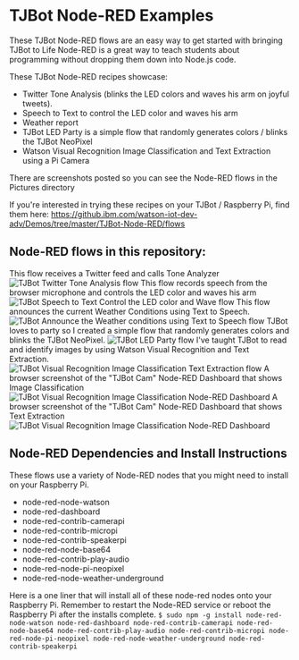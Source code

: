 # TJBot Node-RED Examples
These TJBot Node-RED flows are an easy way to get started with bringing TJBot to Life
Node-RED is a great way to teach students about programming without dropping them down into Node.js code.

These TJBot Node-RED recipes showcase:
* Twitter Tone Analysis (blinks the LED colors and waves his arm on joyful tweets).
* Speech to Text to control the LED color and waves his arm
* Weather report
* TJBot LED Party is a simple flow that randomly generates colors / blinks the TJBot NeoPixel
* Watson Visual Recognition Image Classification and Text Extraction using a Pi Camera 

There are screenshots posted so you can see the Node-RED flows in the Pictures directory

If you're interested in trying these recipes on your TJBot / Raspberry Pi, find them here:
https://github.ibm.com/watson-iot-dev-adv/Demos/tree/master/TJBot-Node-RED/flows

## Node-RED flows in this repository:
This flow receives a Twitter feed and calls Tone Analyzer
![TJBot Twitter Tone Analysis flow](/TJBot-Node-RED/pictures/TJBotTweetToneAnalysisBlinkLEDWave.png?raw=true "TJBot Twitter Analyzer flow")
This flow records speech from the browser microphone and controls the LED color and waves his arm
![TJBot Speech to Text Control the LED color and Wave flow](/TJBot-Node-RED/pictures/TJBotSetColorWaveviaSpeechCommand.png?raw=true "TJBot Speech to Text flow")
This flow announces the current Weather Conditions using Text to Speech.
![TJBot Announce the Weather conditions using Text to Speech flow](/TJBot-Node-RED/pictures/TJBotWeatherForecastTTSAnnouncements.png?raw=true "TJBot Speech to Text flow")
TJBot loves to party so I created a simple flow that randomly generates colors and blinks the TJBot NeoPixel.
![TJBot LED Party flow](/TJBot-Node-RED/pictures/TJBotLEDParty.png?raw=true "TJBot LED Party flow")
I've taught TJBot to read and identify images by using Watson Visual Recognition and Text Extraction.
![TJBot Visual Recognition Image Classification Text Extraction flow](/TJBot-Node-RED/pictures/TJBot-CameraFlow.png?raw=true "TJBot Watson Vision flow")
A browser screenshot of the "TJBot Cam" Node-RED Dashboard that shows Image Classification
![TJBot Visual Recognition Image Classification Node-RED Dashboard](/TJBot-Node-RED/pictures/TJBot-CameraResults-racecar.png?raw=true "TJBot Node-RED Dashboard Racecar")
A browser screenshot of the "TJBot Cam" Node-RED Dashboard that shows Text Extraction
![TJBot Visual Recognition Image Classification Node-RED Dashboard](/TJBot-Node-RED/pictures/TJBot-CameraResults-Party.png?raw=true "TJBot Node-RED Dashboard Party Text Extraction")

## Node-RED Dependencies and Install Instructions
These flows use a variety of Node-RED nodes that you might need to install on your Raspberry Pi.
* node-red-node-watson
* node-red-dashboard
* node-red-contrib-camerapi
* node-red-contrib-micropi
* node-red-contrib-speakerpi
* node-red-node-base64
* node-red-contrib-play-audio
* node-red-node-pi-neopixel
* node-red-node-weather-underground

Here is a one liner that will install all of these node-red nodes onto your Raspberry Pi.  Remember to restart the Node-RED service or reboot the Raspberry Pi after the installs complete.
     `$ sudo npm -g install node-red-node-watson node-red-dashboard node-red-contrib-camerapi node-red-node-base64 node-red-contrib-play-audio node-red-contrib-micropi node-red-node-pi-neopixel node-red-node-weather-underground node-red-contrib-speakerpi`

